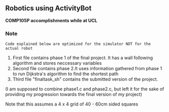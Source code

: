 ## Robotics using ActivityBot
**COMP105P accomplishments while at UCL**

### Note
```
Code explained below are optimized for the simulator NOT for the actual robot
```
1. First file contains phase 1 of the final project. It has a wall following algorithm and stores neccessary variables
2. Second file contains phase 2.It uses information gathered from phase 1 to run Dijkstra's algorithm to find the shortest path
3. Third file "finaltask_sh" contains the submitted version of the project. 


(I am supposed to combine phase1.c and phase2.c, but left it for the sake of providing my progression towards the final version of my project)

Note that this assumes a 4 x 4 grid of 40 - 60cm sided squares
